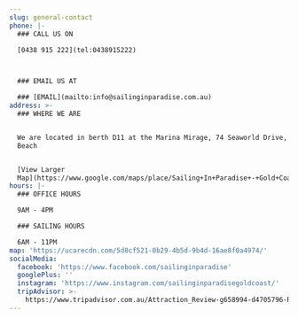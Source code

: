 ```yaml
---
slug: general-contact
phone: |-
  ### CALL US ON

  [0438 915 222](tel:0438915222)



  ### EMAIL US AT

  ### [EMAIL](mailto:info@sailinginparadise.com.au)
address: >-
  ### WHERE WE ARE


  We are located in berth D11 at the Marina Mirage, 74 Seaworld Drive, Main
  Beach


  [View Larger
  Map](https://www.google.com/maps/place/Sailing+In+Paradise+-+Gold+Coast+Cruises+and+Private+Charters/@-27.9690698,153.4220553,17z/data=!3m1!4b1!4m5!3m4!1s0x6b910fbb03d6e84f:0xba3d8c1c4e894ac3!8m2!3d-27.9690698!4d153.424244)
hours: |-
  ### OFFICE HOURS

  9AM - 4PM

  ### SAILING HOURS

  6AM - 11PM
map: 'https://ucarecdn.com/5d8cf521-0b29-4b5d-9b4d-16ae8f0a4974/'
socialMedia:
  facebook: 'https://www.facebook.com/sailinginparadise'
  googlePlus: ''
  instagram: 'https://www.instagram.com/sailinginparadisegoldcoast/'
  tripAdvisor: >-
    https://www.tripadvisor.com.au/Attraction_Review-g658994-d4705796-Reviews-Sailing_In_Paradise-Main_Beach_Gold_Coast_Queensland.html
---
```


